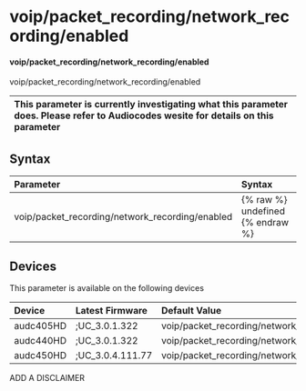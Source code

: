 ﻿---
description: voip/packet_recording/network_recording/enabled
search: false
---

# voip/packet_recording/network_recording/enabled

#### voip/packet_recording/network_recording/enabled

voip/packet_recording/network_recording/enabled


| This parameter is currently investigating what this parameter does. Please refer to Audiocodes wesite for details on this parameter | 
| :--- |

## Syntax
| Parameter | Syntax |
| :--- | :--- |
|voip/packet_recording/network_recording/enabled | {% raw %} undefined {% endraw %}|

## Devices
This parameter is available on the following devices

| Device | Latest Firmware | Default Value |
|:---|:---|:---|
| audc405HD | ;UC_3.0.1.322 | voip/packet_recording/network_recording/enabled=0 
| audc440HD | ;UC_3.0.1.322 | voip/packet_recording/network_recording/enabled=0 
| audc450HD | ;UC_3.0.4.111.77 | voip/packet_recording/network_recording/enabled=0 

ADD A DISCLAIMER
